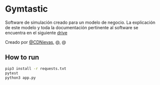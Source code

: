 # Gymtastic

Software de simulación creado para un modelo de negocio. La explicación de este modelo y toda la documentación pertinente al software se encuentra en el siguiente [drive](https://drive.google.com/drive/folders/1OofW_EHtT0Vt9r-b7944PcQmaVj7NtGc?usp=sharing)

Creado por [@CDNievas](https://www.github.com/CDNievas), @, @

## How to run

```bash
pip3 install -r requests.txt
pytest
python3 app.py
```